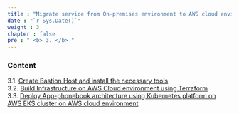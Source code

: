 ```yaml
---
title : "Migrate service from On-premises environment to AWS cloud environment"
date : "`r Sys.Date()`"
weight : 3
chapter : false
pre : " <b> 3. </b> "
---
```


### Content
3.1. [Create Bastion Host and install the necessary tools](3.1-setup-tools/) \
3.2. [Build Infrastructure on AWS Cloud environment using Terraform](3.2-terraform/) \
3.3. [Deploy App-phonebook architecture using Kubernetes platform on AWS EKS cluster on AWS cloud environment](3.3-k8s-app/)